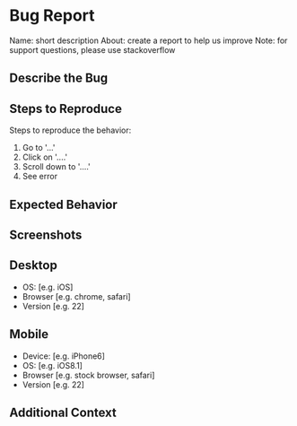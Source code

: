 # Bug Report

Name: short description
About: create a report to help us improve
Note: for support questions, please use stackoverflow

## Describe the Bug
<!-- A clear and concise description of what the bug is -->

## Steps to Reproduce
Steps to reproduce the behavior:
1. Go to '...'
2. Click on '....'
3. Scroll down to '....'
4. See error

## Expected Behavior
<!-- A clear and concise description of what you expected to happen -->

## Screenshots
<!-- If applicable, add screenshots to help explain your problem -->

## Desktop
<!-- please complete the following information): -->
 - OS: [e.g. iOS]
 - Browser [e.g. chrome, safari]
 - Version [e.g. 22]

## Mobile
<!-- please complete the following information): -->
 - Device: [e.g. iPhone6]
 - OS: [e.g. iOS8.1]
 - Browser [e.g. stock browser, safari]
 - Version [e.g. 22]

## Additional Context
<!-- Add any other context about the problem here -->
